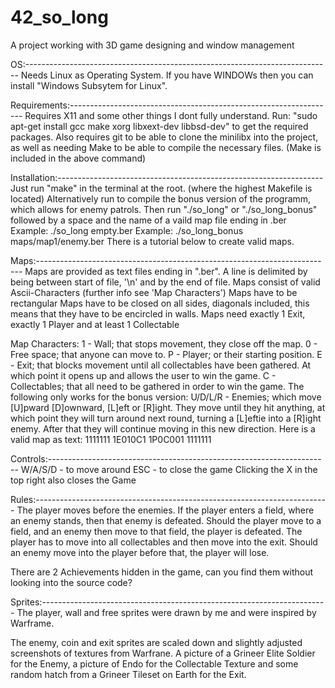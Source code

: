 # 42_so_long
A project working with 3D game designing and window management


OS:----------------------------------------------------------------------------
Needs Linux as Operating System.
If you have WINDOWs then you can install "Windows Subsytem for Linux".

Requirements:------------------------------------------------------------------
Requires X11 and some other things I dont fully understand.
Run:
"sudo apt-get install gcc make xorg libxext-dev libbsd-dev"
to get the required packages.
Also requires git to be able to clone the minilibx into the project,
as well as needing Make to be able to compile the necessary files. (Make is included in the above command)


Installation:------------------------------------------------------------------
Just run "make" in the terminal at the root.
(where the highest Makefile is located)
Alternatively run <make bonus> to compile the bonus version of the programm,
which allows for enemy patrols.
Then run "./so_long" or "./so_long_bonus" followed by a space and the
name of a vaild map file ending in .ber
Example: ./so_long empty.ber
Example: ./so_long_bonus maps/map1/enemy.ber
There is a tutorial below to create valid maps.


Maps:--------------------------------------------------------------------------
Maps are provided as text files ending in ".ber".
A line is delimited by being between start of file, 
'\n' and by the end of file.
Maps consist of valid Ascii-Characters (further info see 'Map Characters')
Maps have to be rectangular
Maps have to be closed on all sides, diagonals included, this means that they
have to be encircled in walls.
Maps need exactly 1 Exit, exactly 1 Player and at least 1 Collectable

Map Characters:
1 		- 	Wall; that stops movement, they close off the map.
0 		- 	Free space; that anyone can move to.
P 		- 	Player; or their starting position.
E 		- 	Exit; that blocks movement until all collectables have been 
			gathered. At which point it opens up and allows the user
			to win the game.
C 		- 	Collectables; that all need to be gathered in order to win the game.
The following only works for the bonus version:
U/D/L/R -	Enemies; which move [U]pward [D]ownward, [L]eft or [R]ight.
			They move until they hit anything, at which point they will turn
			around next round, turning a [L]eftie into a [R]ight enemy.
			After that they will continue moving in this new direction.
Here is a valid map as text:
1111111
1E010C1
1P0C001
1111111

Controls:----------------------------------------------------------------------
W/A/S/D	-	to move around
ESC		-	to close the game
Clicking the X in the top right also closes the Game

Rules:-------------------------------------------------------------------------
The player moves before the enemies. If the player enters a field,
where an enemy stands, then that enemy is defeated.
Should the player move to a field, and an enemy then move to that field,
the player is defeated.
The player has to move into all collectables and then move into the exit.
Should an enemy move into the player before that, the player will lose.

There are 2 Achievements hidden in the game, can you find them
without looking into the source code?


Sprites:-----------------------------------------------------------------------
The player, wall and free sprites were drawn by me and were inspired by Warframe.

The enemy, coin and exit sprites are scaled down and slightly adjusted screenshots of textures from Warfrane.
A picture of a Grineer Elite Soldier for the Enemy, a picture of Endo for the Collectable Texture and some random hatch from a Grineer Tileset on Earth for the Exit.